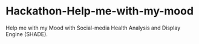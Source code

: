 # Hackathon-Help-me-with-my-mood
Help me with my Mood with Social-media Health Analysis and Display Engine (SHADE).
